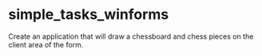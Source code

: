 # simple_tasks_winforms

Create an application that will draw a chessboard and
chess pieces on the client area of the form.